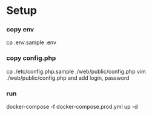 # Setup

### copy env
cp .env.sample .env

### copy config.php
cp ./etc/config.php.sample ./web/public/config.php
vim ./web/public/config.php
and add login, password

### run
docker-compose -f docker-compose.prod.yml up -d
